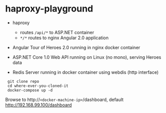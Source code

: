 # haproxy-playground

* haproxy
    * routes `/api/*` to ASP.NET container
    * `*/*` routes to nginx Angular 2.0 application

* Angular Tour of Heroes 2.0 running in nginx docker container
* ASP.NET Core 1.0 Web API running on Linux (no mono), serving Heroes data
* Redis Server running in docker container using webdis (http interface)

```
 git clone repo
 cd where-ever-you-cloned-it
 docker-compose up -d
```
Browse to http://`<docker-machine-ip>`/dashboard, default http://192.168.99.100/dashboard

